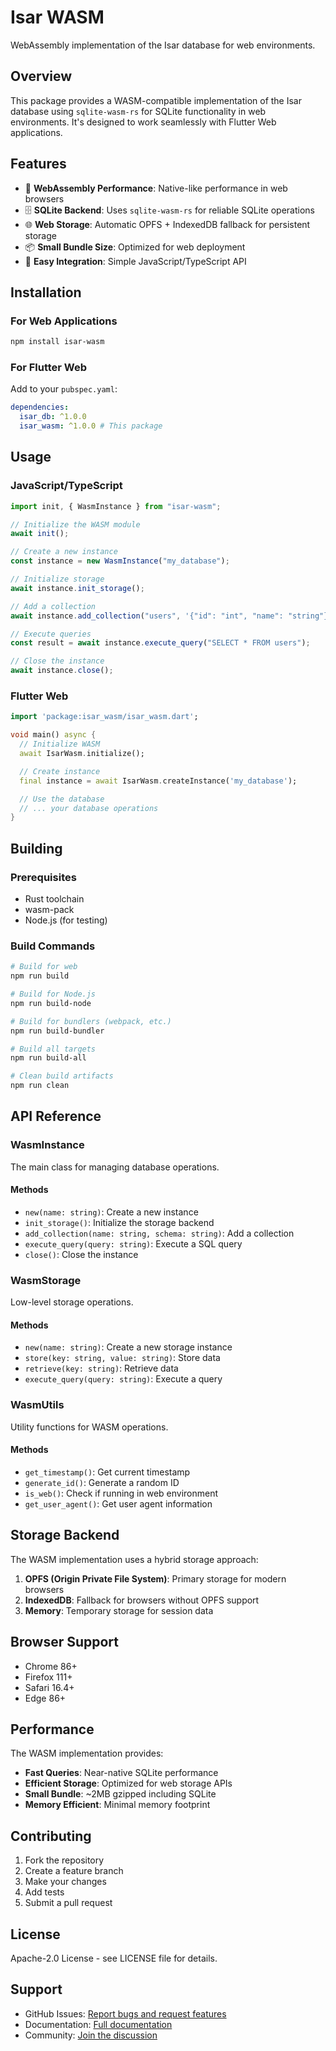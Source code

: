 # Isar WASM

WebAssembly implementation of the Isar database for web environments.

## Overview

This package provides a WASM-compatible implementation of the Isar database using `sqlite-wasm-rs` for SQLite functionality in web environments. It's designed to work seamlessly with Flutter Web applications.

## Features

- 🚀 **WebAssembly Performance**: Native-like performance in web browsers
- 🗄️ **SQLite Backend**: Uses `sqlite-wasm-rs` for reliable SQLite operations
- 🌐 **Web Storage**: Automatic OPFS + IndexedDB fallback for persistent storage
- 📦 **Small Bundle Size**: Optimized for web deployment
- 🔧 **Easy Integration**: Simple JavaScript/TypeScript API

## Installation

### For Web Applications

```bash
npm install isar-wasm
```

### For Flutter Web

Add to your `pubspec.yaml`:

```yaml
dependencies:
  isar_db: ^1.0.0
  isar_wasm: ^1.0.0 # This package
```

## Usage

### JavaScript/TypeScript

```javascript
import init, { WasmInstance } from "isar-wasm";

// Initialize the WASM module
await init();

// Create a new instance
const instance = new WasmInstance("my_database");

// Initialize storage
await instance.init_storage();

// Add a collection
await instance.add_collection("users", '{"id": "int", "name": "string"}');

// Execute queries
const result = await instance.execute_query("SELECT * FROM users");

// Close the instance
await instance.close();
```

### Flutter Web

```dart
import 'package:isar_wasm/isar_wasm.dart';

void main() async {
  // Initialize WASM
  await IsarWasm.initialize();

  // Create instance
  final instance = await IsarWasm.createInstance('my_database');

  // Use the database
  // ... your database operations
}
```

## Building

### Prerequisites

- Rust toolchain
- wasm-pack
- Node.js (for testing)

### Build Commands

```bash
# Build for web
npm run build

# Build for Node.js
npm run build-node

# Build for bundlers (webpack, etc.)
npm run build-bundler

# Build all targets
npm run build-all

# Clean build artifacts
npm run clean
```

## API Reference

### WasmInstance

The main class for managing database operations.

#### Methods

- `new(name: string)`: Create a new instance
- `init_storage()`: Initialize the storage backend
- `add_collection(name: string, schema: string)`: Add a collection
- `execute_query(query: string)`: Execute a SQL query
- `close()`: Close the instance

### WasmStorage

Low-level storage operations.

#### Methods

- `new(name: string)`: Create a new storage instance
- `store(key: string, value: string)`: Store data
- `retrieve(key: string)`: Retrieve data
- `execute_query(query: string)`: Execute a query

### WasmUtils

Utility functions for WASM operations.

#### Methods

- `get_timestamp()`: Get current timestamp
- `generate_id()`: Generate a random ID
- `is_web()`: Check if running in web environment
- `get_user_agent()`: Get user agent information

## Storage Backend

The WASM implementation uses a hybrid storage approach:

1. **OPFS (Origin Private File System)**: Primary storage for modern browsers
2. **IndexedDB**: Fallback for browsers without OPFS support
3. **Memory**: Temporary storage for session data

## Browser Support

- Chrome 86+
- Firefox 111+
- Safari 16.4+
- Edge 86+

## Performance

The WASM implementation provides:

- **Fast Queries**: Near-native SQLite performance
- **Efficient Storage**: Optimized for web storage APIs
- **Small Bundle**: ~2MB gzipped including SQLite
- **Memory Efficient**: Minimal memory footprint

## Contributing

1. Fork the repository
2. Create a feature branch
3. Make your changes
4. Add tests
5. Submit a pull request

## License

Apache-2.0 License - see LICENSE file for details.

## Support

- GitHub Issues: [Report bugs and request features](https://github.com/usamasarwar/isar_db/issues)
- Documentation: [Full documentation](https://github.com/usamasarwar/isar_db)
- Community: [Join the discussion](https://github.com/usamasarwar/isar_db/discussions)
